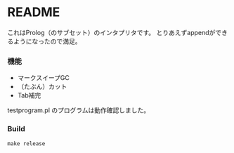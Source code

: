 # README #

これはProlog（のサブセット）のインタプリタです。
とりあえずappendができるようになったので満足。

### 機能 ###

* マークスイープGC
* （たぶん）カット
* Tab補完

testprogram.pl のプログラムは動作確認しました。

### Build ###

```
make release
```